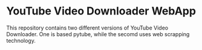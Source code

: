# YouTube Video Downloader WebApp
 This repository contains two different versions of YouTube Video Downloader. One is based pytube, while the secomd uses web scrapping technology.
